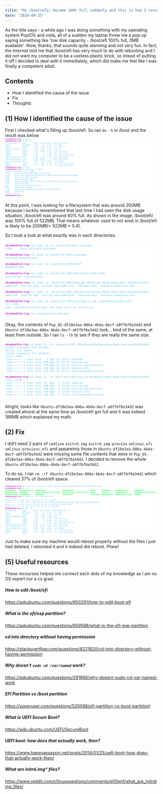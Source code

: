 ```yaml
---
title: "My /boot/efi/ became 100% full suddenly and this is how I resolved the issue"
date: "2020-09-25"
---
```


As the title says - a while ago I was doing something with my operating system Pop!OS and voila, all of a sudden my laptop threw me a pop up saying something like 'low disk capacity - /boot/efi 100% full, 0MB available'. Wow, thanks, that sounds quite alarming and not very fun. In fact, the Internet told me that /boot/efi has very much to do with rebooting and I did not want my computer to be a useless plastic brick, so intead of putting it off I decided to deal with it immediately, which did make me feel like I was finally a competent adult. 

## Contents
- How I identified the cause of the issue
- Fix
- Thoughts

## (1) How I identified the cause of the issue
First I checked what's filling up /boot/efi. So ran ```du -h``` in /boot and the result was below
![df -th result](./images/df-th.png)

At this point, I was looking for a file/system that was around 200MB because I luckily remembered that last time I had seen the disk usage situation, /boot/efi was around 60% full. As shown in the image, /boot/efi/ was 100% full of 522MB. That means whatever used to not exist in /boot/efi is likely to be 200MB(= 522MB * 0.4).

So I took a look at what exactly was in each directories. 

![disk usage in boot](./images/in-boot.png)
 
Okay, the contents of ```Pop_OS-df28e3aa-886a-4bda-8ecf-a0ffbf0a34d2``` and ```Ubuntu-df28e3aa-886a-4bda-8ecf-a0ffbf0a34d2``` look... kind of the same, at least from outside. So I ran ```ls -lh``` to see if they are really the same size. 

![compare what is in ubuntu and popos](./images/comparison-ubuntu-popos.png)

Alright, looks like ```Ubuntu-df28e3aa-886a-4bda-8ecf-a0ffbf0a34d2``` was created almost at the same time as /boot/efi got full and it was indeed 188MB which explained my math. 

## (2) Fix

I did't need 2 pairs of ```cmdline``` ```initrd.img``` ```initrd.img-previos``` ```vmlinuz.efi``` ```vmlinuz-previous.efi``` and apparetnly those in ```Ubuntu-df28e3aa-886a-4bda-8ecf-a0ffbf0a34d2``` were missing some file contents that were in ```Pop_OS-df28e3aa-886a-4bda-8ecf-a0ffbf0a34d2```. I decided to remove the whole ```Ubuntu-df28e3aa-886a-4bda-8ecf-a0ffbf0a34d2```. 

To do so, I ran ```rm -rf Ubuntu-df28e3aa-886a-4bda-8ecf-a0ffbf0a34d2``` which cleared 37% of /boot/efi space.

![Disk usage after fix](./images/after-fix.png)

Just to make sure my machine would reboot properly without the files I just had deleted, I rebooted it and it indeed did reboot. Phew!

## (5) Useful resources

These recourses helped me connect each dots of my knowledge as I am no OS expert nor a cs grad.

##### How to edit /boot/efi 
https://askubuntu.com/questions/650291/how-to-edit-boot-efi

##### What is the efi/esp partition?
https://askubuntu.com/questions/659588/what-is-the-efi-esp-partition

##### cd into directory without having permission
https://stackoverflow.com/questions/8221820/cd-into-directory-without-having-permission

##### Why doesn't `sudo cd /var/named` work?
https://askubuntu.com/questions/291666/why-doesnt-sudo-cd-var-named-work 

##### EFI Partition vs /boot partition
https://superuser.com/questions/520068/efi-partition-vs-boot-partition)

##### What is UEFI Secure Boot?
https://wiki.ubuntu.com/UEFI/SecureBoot

##### UEFI boot: how does that actually work, then?
https://www.happyassassin.net/posts/2014/01/25/uefi-boot-how-does-that-actually-work-then/

##### What are initrd.img* files?
https://www.reddit.com/r/linuxquestions/comments/e05tmf/what_are_initrdimg_files/